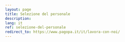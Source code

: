 ```yaml
---
layout: page
title: Selezione del personale
description: 
lang: it
ref: selezione-del-personale
redirect_to: https://www.pagopa.it/it/lavora-con-noi/
---
```


